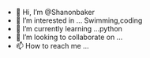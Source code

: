 - 👋 Hi, I’m @Shanonbaker
- 👀 I’m interested in ... Swimming,coding
- 🌱 I’m currently learning ...python
- 💞️ I’m looking to collaborate on ...
- 📫 How to reach me ...

<!---
Shanonbaker/Shanonbaker is a ✨ special ✨ repository because its `README.md` (this file) appears on your GitHub profile.
You can click the Preview link to take a look at your changes.
--->
